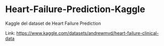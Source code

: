 # Heart-Failure-Prediction-Kaggle
Kaggle del dataset de Heart Failure Prediction

Link: https://www.kaggle.com/datasets/andrewmvd/heart-failure-clinical-data
